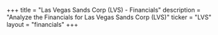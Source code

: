+++
title = "Las Vegas Sands Corp (LVS) - Financials"
description = "Analyze the Financials for Las Vegas Sands Corp (LVS)"
ticker = "LVS"
layout = "financials"
+++


